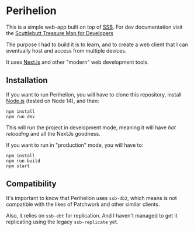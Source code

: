 # Perihelion

This is a simple web-app built on top of [SSB](https://scuttlebutt.nz/). For dev documentation visit the [Scuttlebutt Treasure Map for Developers](https://dev.scuttlebutt.nz/#/)

The purpose I had to build it is to learn, and to create a web client that I can eventually host and access from multiple devices.

It uses [Next.js](https://nextjs.org/) and other "modern" web development tools.

## Installation

If you want to run Perihelion, you will have to clone this repository, install [Node.js](https://nodejs.org/en/) (tested on Node 14), and then:

```
npm install
npm run dev
```

This will run the project in development mode, meaning it will have _hot reloading_ and all the NextJs goodness.

If you want to run in "production" mode, you will have to:

```
npm install
npm run build
npm start
```

## Compatibility

It's important to know that Perihelion uses `ssb-db2`, which means is not compatible with the likes of Patchwork and other similar clients.

Also, it relies on `ssb-ebt` for replication. And I haven't managed to get it replicating using the legacy `ssb-replicate` yet.
